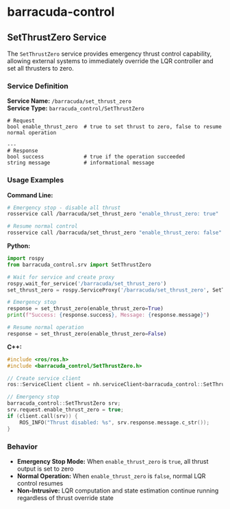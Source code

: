# barracuda-control

## SetThrustZero Service

The `SetThrustZero` service provides emergency thrust control capability, allowing external systems to immediately override the LQR controller and set all thrusters to zero.

### Service Definition

**Service Name:** `/barracuda/set_thrust_zero`  
**Service Type:** `barracuda_control/SetThrustZero`

```
# Request
bool enable_thrust_zero  # true to set thrust to zero, false to resume normal operation

---
# Response
bool success             # true if the operation succeeded
string message           # informational message
```

### Usage Examples

**Command Line:**
```bash
# Emergency stop - disable all thrust
rosservice call /barracuda/set_thrust_zero "enable_thrust_zero: true"

# Resume normal control
rosservice call /barracuda/set_thrust_zero "enable_thrust_zero: false"
```

**Python:**
```python
import rospy
from barracuda_control.srv import SetThrustZero

# Wait for service and create proxy
rospy.wait_for_service('/barracuda/set_thrust_zero')
set_thrust_zero = rospy.ServiceProxy('/barracuda/set_thrust_zero', SetThrustZero)

# Emergency stop
response = set_thrust_zero(enable_thrust_zero=True)
print(f"Success: {response.success}, Message: {response.message}")

# Resume normal operation
response = set_thrust_zero(enable_thrust_zero=False)
```

**C++:**
```cpp
#include <ros/ros.h>
#include <barracuda_control/SetThrustZero.h>

// Create service client
ros::ServiceClient client = nh.serviceClient<barracuda_control::SetThrustZero>("/barracuda/set_thrust_zero");

// Emergency stop
barracuda_control::SetThrustZero srv;
srv.request.enable_thrust_zero = true;
if (client.call(srv)) {
    ROS_INFO("Thrust disabled: %s", srv.response.message.c_str());
}
```

### Behavior

- **Emergency Stop Mode:** When `enable_thrust_zero` is `true`, all thrust output is set to zero
- **Normal Operation:** When `enable_thrust_zero` is `false`, normal LQR control resumes
- **Non-Intrusive:** LQR computation and state estimation continue running regardless of thrust override state